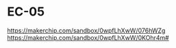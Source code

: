 # EC-05
https://makerchip.com/sandbox/0wpfLhXwW/076hWZg
https://makerchip.com/sandbox/0wpfLhXwW/0KOhr4m#
